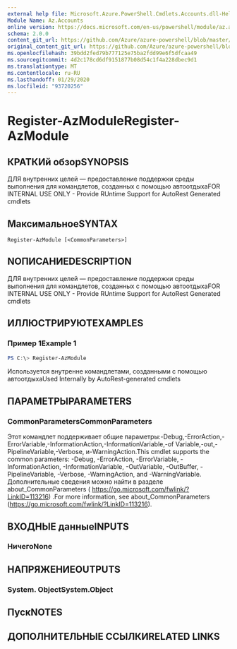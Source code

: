```yaml
---
external help file: Microsoft.Azure.PowerShell.Cmdlets.Accounts.dll-Help.xml
Module Name: Az.Accounts
online version: https://docs.microsoft.com/en-us/powershell/module/az.accounts/register-azmodule
schema: 2.0.0
content_git_url: https://github.com/Azure/azure-powershell/blob/master/src/Accounts/Accounts/help/Register-AzModule.md
original_content_git_url: https://github.com/Azure/azure-powershell/blob/master/src/Accounts/Accounts/help/Register-AzModule.md
ms.openlocfilehash: 39bdd2fed79b777125e75ba2fdd99e6f5dfcaa49
ms.sourcegitcommit: 4d2c178cd6df9151877b08d54c1f4a228dbec9d1
ms.translationtype: MT
ms.contentlocale: ru-RU
ms.lasthandoff: 01/29/2020
ms.locfileid: "93720256"
---
```

# <span data-ttu-id="6eaa9-101">Register-AzModule</span><span class="sxs-lookup"><span data-stu-id="6eaa9-101">Register-AzModule</span></span>

## <span data-ttu-id="6eaa9-102">КРАТКИй обзор</span><span class="sxs-lookup"><span data-stu-id="6eaa9-102">SYNOPSIS</span></span>
<span data-ttu-id="6eaa9-103">ДЛЯ внутренних целей — предоставление поддержки среды выполнения для командлетов, созданных с помощью автоотдыха</span><span class="sxs-lookup"><span data-stu-id="6eaa9-103">FOR INTERNAL USE ONLY - Provide RUntime Support for AutoRest Generated cmdlets</span></span>

## <span data-ttu-id="6eaa9-104">Максимальное</span><span class="sxs-lookup"><span data-stu-id="6eaa9-104">SYNTAX</span></span>

```
Register-AzModule [<CommonParameters>]
```

## <span data-ttu-id="6eaa9-105">NОПИСАНИЕ</span><span class="sxs-lookup"><span data-stu-id="6eaa9-105">DESCRIPTION</span></span>
<span data-ttu-id="6eaa9-106">ДЛЯ внутренних целей — предоставление поддержки среды выполнения для командлетов, созданных с помощью автоотдыха</span><span class="sxs-lookup"><span data-stu-id="6eaa9-106">FOR INTERNAL USE ONLY - Provide RUntime Support for AutoRest Generated cmdlets</span></span>

## <span data-ttu-id="6eaa9-107">ИЛЛЮСТРИРУЮТ</span><span class="sxs-lookup"><span data-stu-id="6eaa9-107">EXAMPLES</span></span>

### <span data-ttu-id="6eaa9-108">Пример 1</span><span class="sxs-lookup"><span data-stu-id="6eaa9-108">Example 1</span></span>
```powershell
PS C:\> Register-AzModule
```

<span data-ttu-id="6eaa9-109">Используется внутренне командлетами, созданными с помощью автоотдыха</span><span class="sxs-lookup"><span data-stu-id="6eaa9-109">Used Internally by AutoRest-generated cmdlets</span></span>

## <span data-ttu-id="6eaa9-110">ПАРАМЕТРЫ</span><span class="sxs-lookup"><span data-stu-id="6eaa9-110">PARAMETERS</span></span>

### <span data-ttu-id="6eaa9-111">CommonParameters</span><span class="sxs-lookup"><span data-stu-id="6eaa9-111">CommonParameters</span></span>
<span data-ttu-id="6eaa9-112">Этот командлет поддерживает общие параметры:-Debug,-ErrorAction,-ErrorVariable,-InformationAction,-InformationVariable,-of Variable,-out,-PipelineVariable,-Verbose, и-WarningAction.</span><span class="sxs-lookup"><span data-stu-id="6eaa9-112">This cmdlet supports the common parameters: -Debug, -ErrorAction, -ErrorVariable, -InformationAction, -InformationVariable, -OutVariable, -OutBuffer, -PipelineVariable, -Verbose, -WarningAction, and -WarningVariable.</span></span>
<span data-ttu-id="6eaa9-113">Дополнительные сведения можно найти в разделе about_CommonParameters ( https://go.microsoft.com/fwlink/?LinkID=113216) .</span><span class="sxs-lookup"><span data-stu-id="6eaa9-113">For more information, see about_CommonParameters (https://go.microsoft.com/fwlink/?LinkID=113216).</span></span>

## <span data-ttu-id="6eaa9-114">ВХОДНЫЕ данные</span><span class="sxs-lookup"><span data-stu-id="6eaa9-114">INPUTS</span></span>

### <span data-ttu-id="6eaa9-115">Ничего</span><span class="sxs-lookup"><span data-stu-id="6eaa9-115">None</span></span>

## <span data-ttu-id="6eaa9-116">НАПРЯЖЕНИЕ</span><span class="sxs-lookup"><span data-stu-id="6eaa9-116">OUTPUTS</span></span>

### <span data-ttu-id="6eaa9-117">System. Object</span><span class="sxs-lookup"><span data-stu-id="6eaa9-117">System.Object</span></span>
## <span data-ttu-id="6eaa9-118">Пуск</span><span class="sxs-lookup"><span data-stu-id="6eaa9-118">NOTES</span></span>

## <span data-ttu-id="6eaa9-119">ДОПОЛНИТЕЛЬНЫЕ ССЫЛКИ</span><span class="sxs-lookup"><span data-stu-id="6eaa9-119">RELATED LINKS</span></span>
